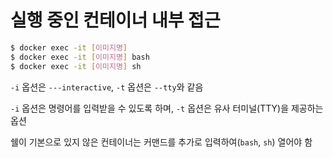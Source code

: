 # 실행 중인 컨테이너 내부 접근

```bash
$ docker exec -it [이미지명]
$ docker exec -it [이미지명] bash
$ docker exec -it [이미지명] sh
```

`-i` 옵션은 `---interactive`, `-t` 옵션은 `--tty`와 같음

`-i` 옵션은 명령어를 입력받을 수 있도록 하며, `-t` 옵션은 유사 터미널(TTY)을 제공하는 옵션

쉘이 기본으로 있지 않은 컨테이너는 커맨드를 추가로 입력하여(`bash`, `sh`) 열어야 함
